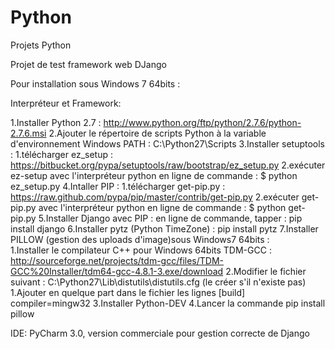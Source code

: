 Python
======

Projets Python

Projet de test framework web DJango

Pour installation sous Windows 7 64bits : 

Interpréteur et Framework:

  1.Installer Python 2.7 : http://www.python.org/ftp/python/2.7.6/python-2.7.6.msi
  2.Ajouter le répertoire de scripts Python à la variable d'environnement Windows PATH : C:\Python27\Scripts 
  3.Installer setuptools : 
    1.télécharger ez_setup : https://bitbucket.org/pypa/setuptools/raw/bootstrap/ez_setup.py
    2.exécuter ez-setup avec l'interpréteur python en ligne de commande : $ python ez_setup.py
  4.Intaller PIP : 
    1.télécharger get-pip.py : https://raw.github.com/pypa/pip/master/contrib/get-pip.py
    2.exécuter get-pip.py avec l'interpréteur python en ligne de commande : $ python get-pip.py
  5.Installer Django avec PIP : en ligne de commande, tapper : pip install django
  6.Installer pytz (Python TimeZone) : pip install pytz
  7.Installer PILLOW (gestion des uploads d'image)sous Windows7 64bits :  
    1.Installer le compilateur C++ pour Windows 64bits TDM-GCC : http://sourceforge.net/projects/tdm-gcc/files/TDM-GCC%20Installer/tdm64-gcc-4.8.1-3.exe/download
    2.Modifier le fichier suivant : C:\Python27\Lib\distutils\distutils.cfg (le créer s'il n'existe pas) 
    	1.Ajouter en quelque part dans le fichier les lignes
    	[build]
	compiler=mingw32
    3.Installer Python-DEV
    4.Lancer la commande pip install pillow
    
IDE: PyCharm 3.0, version commerciale pour gestion correcte de Django 

